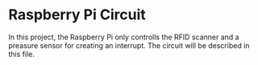 # Raspberry Pi Circuit

In this project, the Raspberry Pi only controlls the RFID scanner and a preasure sensor for creating an interrupt. The circuit will be described in this file.
